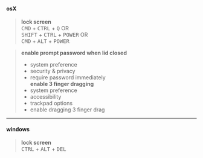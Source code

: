 #### osX

> **lock screen**    
>  <kbd>CMD</kbd> + <kbd>CTRL</kbd> + <kbd>Q</kbd> OR    
>  <kbd>SHIFT</kbd> + <kbd>CTRL</kbd> + <kbd>POWER</kbd> OR    
>  <kbd>CMD</kbd> + <kbd>ALT</kbd> + <kbd>POWER</kbd>    

>  **enable prompt password when lid closed**    
>  - system preference
>  - security & privacy
>  - require password immediately      
>  **enable 3 finger dragging**    
>  - system preference
>  - accessibility
>  - trackpad options
>  - enable dragging 3 finger drag

---

####  windows

> **lock screen**    
>  <kbd>CTRL</kbd> + <kbd>ALT</kbd> + <kbd>DEL</kbd>    
